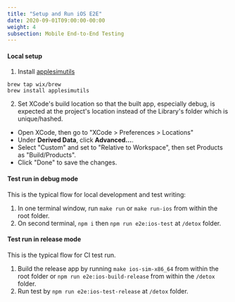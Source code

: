 ```yaml
---
title: "Setup and Run iOS E2E"
date: 2020-09-01T09:00:00-00:00
weight: 4
subsection: Mobile End-to-End Testing
---
```


#### Local setup
1. Install [applesimutils](https://github.com/wix/AppleSimulatorUtils)
```
brew tap wix/brew
brew install applesimutils
```
2. Set XCode's build location so that the built app, especially debug, is expected at the project's location instead of the Library's folder which is unique/hashed.
- Open XCode, then go to "XCode > Preferences > Locations"
- Under **Derived Data**, click **Advanced...**.
- Select "Custom" and set to "Relative to Workspace", then set Products as "Build/Products".
- Click "Done" to save the changes.

#### Test run in debug mode
This is the typical flow for local development and test writing:
1. In one terminal window, run `make run` or `make run-ios` from within the root folder.
2. On second terminal, `npm i` then `npm run e2e:ios-test` at `/detox` folder.

#### Test run in release mode
This is the typical flow for CI test run.
1. Build the release app by running `make ios-sim-x86_64` from within the root folder or `npm run e2e:ios-build-release` from within the `/detox` folder.
2. Run test by `npm run e2e:ios-test-release` at `/detox` folder.

